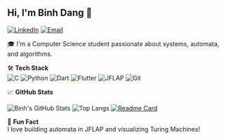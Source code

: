 ## Hi, I'm Binh Dang  👋
[![LinkedIn](https://img.shields.io/badge/-LinkedIn-blue?style=flat-square&logo=linkedin&logoColor=white&link=https://linkedin.com)](https://www.linkedin.com/in/binh-dang-quoc-266b072ba/)
[![Email](https://img.shields.io/badge/-Email-c14438?style=flat-square&logo=gmail&logoColor=white&link=mailto:youremail@example.com)](mailto:billbinh04@gmail.com)

🎓 I'm a Computer Science student passionate about systems, automata, and algorithms.

🛠 **Tech Stack**  
![C](https://img.shields.io/badge/C-00599C?style=flat-square&logo=c&logoColor=white)
![Python](https://img.shields.io/badge/Python-3776AB?style=flat-square&logo=python&logoColor=white)
![Dart](https://img.shields.io/badge/Dart-0175C2?style=flat-square&logo=dart&logoColor=white)
![Flutter](https://img.shields.io/badge/Flutter-02569B?style=flat-square&logo=flutter&logoColor=white)
![JFLAP](https://img.shields.io/badge/JFLAP-4B0082?style=flat-square)
![Git](https://img.shields.io/badge/Git-F05032?style=flat-square&logo=git&logoColor=white)

📈 **GitHub Stats**

![Binh's GitHub Stats](https://github-readme-stats.vercel.app/api?username=bdang12&show_icons=true&theme=tokyonight)
![Top Langs](https://github-readme-stats.vercel.app/api/top-langs/?username=bdang12&layout=compact&theme=tokyonight)
[![Readme Card](https://github-readme-stats.vercel.app/api/pin/?username=bdang12&repo=app_flutter_todolist&theme=tokyonight)](https://github.com/bdang12/app_flutter_todolist)

🧠 **Fun Fact**  
I love building automata in JFLAP and visualizing Turing Machines!

<!--
**bdang12/bdang12** is a ✨ _special_ ✨ repository because its `README.md` (this file) appears on your GitHub profile.

Here are some ideas to get you started:

- 🔭 I’m currently working on ...
- 🌱 I’m currently learning ...
- 👯 I’m looking to collaborate on ...
- 🤔 I’m looking for help with ...
- 💬 Ask me about ...
- 📫 How to reach me: ...
- 😄 Pronouns: ...
- ⚡ Fun fact: ...
-->
